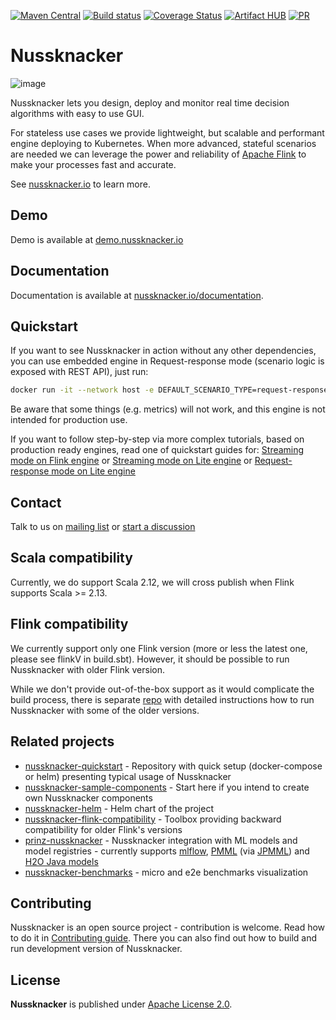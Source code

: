 [![Maven Central](https://maven-badges.herokuapp.com/maven-central/pl.touk.nussknacker/nussknacker-designer_2.12/badge.svg)](https://maven-badges.herokuapp.com/maven-central/pl.touk.nussknacker/nussknacker-designer_2.12)
[![Build status](https://github.com/touk/nussknacker/workflows/CI/badge.svg?branch=staging)](https://github.com/touk/nussknacker/actions?query=workflow%3ACI+branch%3Astaging++)
[![Coverage Status](https://coveralls.io/repos/github/TouK/nussknacker/badge.svg?branch=staging)](https://coveralls.io/github/TouK/nussknacker?branch=staging)
[![Artifact HUB](https://img.shields.io/endpoint?url=https://artifacthub.io/badge/repository/touk)](https://artifacthub.io/packages/search?repo=touk)
[![PR](https://img.shields.io/badge/PRs-welcome-brightgreen.svg)](CONTRIBUTING.md#Contributing)

# Nussknacker

![image](https://nussknacker.io/documentation/assets/images/nu_designer-87526e47584a5eeb9ce59ad7509d2e7b.png)

Nussknacker lets you design, deploy and monitor real time decision algorithms with easy to use GUI.

For stateless use cases we provide lightweight, but scalable and performant engine deploying to Kubernetes. 
When more advanced, stateful scenarios are needed we can leverage the power and reliability of [Apache Flink](https://flink.apache.org/) 
to make your processes fast and accurate.

See [nussknacker.io](https://nussknacker.io) to learn more.

## Demo

Demo is available at [demo.nussknacker.io](https://demo.nussknacker.io)

## Documentation

Documentation is available at [nussknacker.io/documentation](https://nussknacker.io/documentation).

## Quickstart

If you want to see Nussknacker in action without any other dependencies, you can use embedded engine in Request-response mode (scenario logic is exposed with REST API), just run:
```bash
docker run -it --network host -e DEFAULT_SCENARIO_TYPE=request-response-embedded touk/nussknacker:latest
```
Be aware that some things (e.g. metrics) will not work, and this engine is not intended for production use.

If you want to follow step-by-step via more complex tutorials, based on production ready engines, read one of quickstart guides for: [Streaming mode on Flink engine](https://nussknacker.io/documentation/quickstart/docker/)
or [Streaming mode on Lite engine](https://nussknacker.io/documentation/quickstart/helm) or [Request-response mode on Lite engine](https://nussknacker.io/documentation/quickstart/helm-request-response)

## Contact

Talk to us on [mailing list](https://groups.google.com/forum/#!forum/nussknacker)
or [start a discussion](https://github.com/TouK/nussknacker/discussions/new?category=q-a)

## Scala compatibility

Currently, we do support Scala 2.12, we will cross publish when Flink supports Scala >= 2.13.

## Flink compatibility

We currently support only one Flink version (more or less the latest one, please see flinkV in build.sbt). 
However, it should be possible to run Nussknacker with older Flink version. 

While we don't provide out-of-the-box
support as it would complicate the build process, there is separate [repo](https://github.com/TouK/nussknacker-flink-compatibility)
with detailed instructions how to run Nussknacker with some of the older versions.  

## Related projects

- [nussknacker-quickstart](https://github.com/TouK/nussknacker-quickstart) - Repository with quick setup (docker-compose or helm) presenting typical usage of Nussknacker    
- [nussknacker-sample-components](https://github.com/touk/nussknacker-sample-components) - Start here if you intend to create own Nussknacker components
- [nussknacker-helm](https://github.com/TouK/nussknacker-helm) - Helm chart of the project                     
- [nussknacker-flink-compatibility](https://github.com/TouK/nussknacker-flink-compatibility) - Toolbox providing backward compatibility for older Flink's versions    
- [prinz-nussknacker](https://github.com/prinz-nussknacker/prinz) - Nussknacker integration with ML models and model registries - currently supports [mlflow](https://mlflow.org/), [PMML](http://dmg.org/pmml/v4-4-1/GeneralStructure.html) (via [JPMML](https://github.com/jpmml/jpmml-evaluator)) and [H2O Java models](https://docs.h2o.ai/h2o/latest-stable/h2o-genmodel/javadoc/index.html)
- [nussknacker-benchmarks](https://github.com/TouK/nussknacker-benchmarks) - micro and e2e benchmarks visualization
                                                   

## Contributing

Nussknacker is an open source project - contribution is welcome. Read how to do it in [Contributing guide](CONTRIBUTING.md).
There you can also find out how to build and run development version of Nussknacker.

## License

**Nussknacker** is published under [Apache License 2.0](http://www.apache.org/licenses/LICENSE-2.0).
